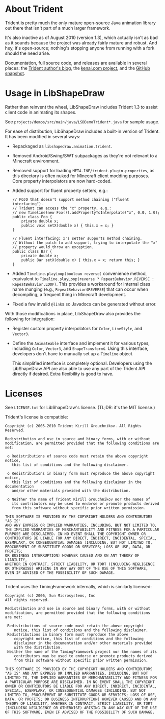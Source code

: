 # About Trident

Trident is pretty much the only mature open-source Java animation library out
there that isn't part of a much larger framework.

It's also inactive as of August 2010 (version 1.3), which actually isn't as bad
as it sounds because the project was already fairly mature and robust. And hey,
it's open-source; nothing's stopping anyone from running with a fork should the
need arise.

Documentation, full source code, and releases are available in several places:
the [Trident author's blog](http://www.pushing-pixels.org/category/trident),
the [kenai.com project](http://kenai.com/projects/trident/pages/Home), and
the [GitHub snapshot](https://github.com/kirillcool/trident).

# Usage in LibShapeDraw

Rather than reinvent the wheel, LibShapeDraw includes Trident 1.3 to assist
client code in animating its shapes.

See `projects/demos/src/main/java/LSDDemoTrident*.java` for sample usage.

For ease of distribution, LibShapeDraw includes a built-in version of Trident.
It has been modified in several ways:

 +  Repackaged as `libshapedraw.animation.trident`.

 +  Removed Android/Swing/SWT subpackages as they're not relevant to a Minecraft
    environment.

 +  Removed support for loading `META-INF/trident-plugin.properties`, as this
    directory is often nuked for Minecraft client modding purposes. Core
    property interpolators are now hard-coded.

 +  Added support for fluent property setters, e.g.:

        // POJO that doesn't support method chaining ("fluent interfacing").
        // Trident can access the "x" property, e.g.:
        // new Timeline(new Foo()).addPropertyToInterpolate("x", 0.0, 1.0);
        public class Foo {
            private double x;
            public void setX(double x) { this.x = x; }
        }
        
        // Fluent interfacing: x's setter supports method chaining.
        // Without the patch to add support, trying to interpolate the "x"
        // property would throw an exception.
        public class Bar {
            private double x;
            public Bar setX(double x) { this.x = x; return this; }
        }

 +  Added `Timeline.playLoop(boolean reverse)` convenience method, equivalent to
    `Timeline.playLoop(reverse ? RepeatBehavior.REVERSE : RepeatBehavior.LOOP)`.
    This provides a workaround for internal class name munging (e.g.,
    `RepeatBehavior$REVERSE`) that can occur when decompiling, a frequent thing
    in Minecraft development.

 +  Fixed a few invalid `@link`s so Javadocs can be generated without error.

With those modifications in place, LibShapeDraw also provides the following for
integration:

 +  Register custom property interpolators for `Color`, `LineStyle`, and
    `Vector3`.

 +  Define the `Animateable` interface and implement it for various types,
    including `Color`, `Vector3`, and `ShapeTransform`s. Using this interface,
    developers don't have to manually set up a `Timeline` object.
    
    This simplified interface is completely optional. Developers using the
    LibShapeDraw API are also able to use any part of the Trident API directly
    if desired. Extra flexibility is good to have.

# Licenses

See `LICENSE.txt` for LibShapeDraw's license. (TL;DR: it's the MIT license.)

Trident's license is compatible:

    Copyright (c) 2005-2010 Trident Kirill Grouchnikov. All Rights Reserved.
    
    Redistribution and use in source and binary forms, with or without 
    modification, are permitted provided that the following conditions are met:
    
     o Redistributions of source code must retain the above copyright notice, 
       this list of conditions and the following disclaimer. 
        
     o Redistributions in binary form must reproduce the above copyright notice, 
       this list of conditions and the following disclaimer in the documentation 
       and/or other materials provided with the distribution. 
        
     o Neither the name of Trident Kirill Grouchnikov nor the names of 
       its contributors may be used to endorse or promote products derived 
       from this software without specific prior written permission. 
        
    THIS SOFTWARE IS PROVIDED BY THE COPYRIGHT HOLDERS AND CONTRIBUTORS "AS IS" 
    AND ANY EXPRESS OR IMPLIED WARRANTIES, INCLUDING, BUT NOT LIMITED TO, 
    THE IMPLIED WARRANTIES OF MERCHANTABILITY AND FITNESS FOR A PARTICULAR 
    PURPOSE ARE DISCLAIMED. IN NO EVENT SHALL THE COPYRIGHT OWNER OR 
    CONTRIBUTORS BE LIABLE FOR ANY DIRECT, INDIRECT, INCIDENTAL, SPECIAL, 
    EXEMPLARY, OR CONSEQUENTIAL DAMAGES (INCLUDING, BUT NOT LIMITED TO, 
    PROCUREMENT OF SUBSTITUTE GOODS OR SERVICES; LOSS OF USE, DATA, OR PROFITS; 
    OR BUSINESS INTERRUPTION) HOWEVER CAUSED AND ON ANY THEORY OF LIABILITY, 
    WHETHER IN CONTRACT, STRICT LIABILITY, OR TORT (INCLUDING NEGLIGENCE 
    OR OTHERWISE) ARISING IN ANY WAY OUT OF THE USE OF THIS SOFTWARE, 
    EVEN IF ADVISED OF THE POSSIBILITY OF SUCH DAMAGE.

----
Trident uses the TimingFramework internally, which is similarly licensed:

    Copyright (c) 2006, Sun Microsystems, Inc
    All rights reserved.
    
    Redistribution and use in source and binary forms, with or without
    modification, are permitted provided that the following conditions
    are met:
    
     Redistributions of source code must retain the above copyright
        notice, this list of conditions and the following disclaimer.
     Redistributions in binary form must reproduce the above
        copyright notice, this list of conditions and the following 
        disclaimer in the documentation and/or other materials provided 
        with the distribution.
     Neither the name of the TimingFramework project nor the names of its
        contributors may be used to endorse or promote products derived 
        from this software without specific prior written permission.
    
    THIS SOFTWARE IS PROVIDED BY THE COPYRIGHT HOLDERS AND CONTRIBUTORS
    "AS IS" AND ANY EXPRESS OR IMPLIED WARRANTIES, INCLUDING, BUT NOT
    LIMITED TO, THE IMPLIED WARRANTIES OF MERCHANTABILITY AND FITNESS FOR
    A PARTICULAR PURPOSE ARE DISCLAIMED. IN NO EVENT SHALL THE COPYRIGHT
    OWNER OR CONTRIBUTORS BE LIABLE FOR ANY DIRECT, INDIRECT, INCIDENTAL,
    SPECIAL, EXEMPLARY, OR CONSEQUENTIAL DAMAGES (INCLUDING, BUT NOT
    LIMITED TO, PROCUREMENT OF SUBSTITUTE GOODS OR SERVICES; LOSS OF USE,
    DATA, OR PROFITS; OR BUSINESS INTERRUPTION) HOWEVER CAUSED AND ON ANY
    THEORY OF LIABILITY, WHETHER IN CONTRACT, STRICT LIABILITY, OR TORT
    (INCLUDING NEGLIGENCE OR OTHERWISE) ARISING IN ANY WAY OUT OF THE USE
    OF THIS SOFTWARE, EVEN IF ADVISED OF THE POSSIBILITY OF SUCH DAMAGE.
